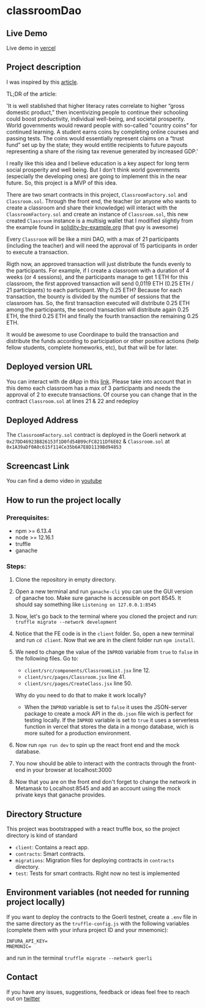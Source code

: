 # classroomDao
## Live Demo
Live demo in [vercel](https://classroom-dao.vercel.app/)

## Project description

I was inspired by this [article](https://fortune.com/2020/12/15/crypto-country-coin-brian-brooks-comptroller-of-currency-learning-student-incentives/).

TL;DR of the article:

'It is well stablished that higher literacy rates correlate to higher “gross domestic product,” then incentivizing people to continue their schooling could boost productivity, individual well-being, and societal prosperity. World governments would reward people with so-called "country coins" for continued learning. A student earns coins by completing online courses and passing tests. The coins would essentially represent claims on a “trust fund” set up by the state; they would entitle recipients to future payouts representing a share of the rising tax revenue generated by increased GDP.'

I really like this idea and I believe education is a key aspect for long term social prosperity and well being. But I don't think world governments (especially the developing ones) are going to implement this in the near future. So, this project is a MVP of this idea.

There are two smart contracts in this project, `ClassroomFactory.sol` and `Classroom.sol`. Through the front end, the teacher (or anyone who wants to create a classroom and share their knowledge) will interact with the `ClassroomFactory.sol` and create an instance of `Classroom.sol`, this new created `Classroom` instance is a multisig wallet that I modified slightly from the example found in [solidity-by-example.org](https://solidity-by-example.org/app/multi-sig-wallet) (that guy is awesome)

Every `Classroom` will be like a mini DAO, with a max of 21 participants (including the teacher) and will need the approval of 15 participants in order to execute a transaction.

Rigth now, an approved transaction will just distribute the funds evenly to the participants. For example, if I create a classroom with a duration of 4 weeks (or 4 sessions), and the participants manage to get 1 ETH for this classroom, the first approved transaction will send 0,0119 ETH (0.25 ETH / 21 participants) to each participant. Why 0.25 ETH? Because for each transaction, the bounty is divided by the number of sessions that the classroom has. So, the first transaction executed will distribute 0.25 ETH among the participants, the second transaction will distribute again 0.25 ETH, the third 0.25 ETH and finally the fourth transaction the remaining 0.25 ETH.

It would be awesome to use Coordinape to build the transaction and distribute the funds according to participation or other positive actions (help fellow students, complete homeworks, etc), but that will be for later.

## Deployed version URL

You can interact with de dApp in this [link](https://classroom-dao.vercel.app/). Please take into account that in this demo each classroom has a max of 3 participants and needs the approval of 2 to execute transactions. Of course you can change that in the contract `Classroom.sol` at lines 21 & 22 and redeploy

## Deployed Address

The `ClassroomFactory.sol` contract is deployed in the Goerli network at `0x27DD46923B826153f1D0fd54B99cFC8211Df6E02` & `Classroom.sol` at `0x1A39aDf0A0c615f114Ce35b6A7E8D1139Bd94853`

## Screencast Link

You can find a demo video in [youtube](https://youtu.be/e3_iF1Tlbkg)

## How to run the project locally

### Prerequisites:

- npm >= 6.13.4
- node >= 12.16.1
- truffle
- ganache

### Steps:

1. Clone the repository in empty directory.
2. Open a new terminal and run `ganache-cli` you can use the GUI version of ganache too. Make sure ganache is accessible on port 8545. It should say something like `Listening on 127.0.0.1:8545`
3. Now, let's go back to the terminal where you cloned the project and run: `truffle migrate --network development`
4. Notice that the FE code is in the `client` folder. So, open a new terminal and run `cd client`. Now that we are in the client folder run `npm install`.
5. We need to change the value of the `INPROD` variable from `true` to `false` in the following files. Go to:

   - `client/src/components/ClassroomList.jsx` line 12.
   - `client/src/pages/Classroom.jsx` line 41.
   - `client/src/pages/CreateClass.jsx` line 50.

   Why do you need to do that to make it work locally?

   - When the `INPROD` variable is set to `false` it uses the JSON-server package to create a mock API in the `db.json` file wich is perfect for testing locally.
     If the `INPROD` variable is set to `true` it uses a serverless function in vercel that stores the data in a mongo database, wich is more suited for a production environment.

6. Now run `npm run dev` to spin up the react front end and the mock database.
7. You now should be able to interact with the contracts through the front-end in your browser at localhost:3000
8. Now that you are on the front end don't forget to change the network in Metamask to Localhost:8545 and add an account using the mock private keys that ganache provides.

## Directory Structure

This project was bootstrapped with a react truffle box, so the project directory is kind of standard

- `client`: Contains a react app.
- `contracts`: Smart contracts.
- `migrations`: Migration files for deploying contracts in `contracts` directory.
- `test`: Tests for smart contracts. Right now no test is implemented

## Environment variables (not needed for running project locally)

If you want to deploy the contracts to the Goerli testnet, create a `.env` file in the same directory as the `truffle-config.js` with the following variables (complete them with your infura project ID and your mnemonic):

```
INFURA_API_KEY=
MNEMONIC=
```

and run in the terminal `truffle migrate --network goerli`

## Contact

If you have any issues, suggestions, feedback or ideas feel free to reach out on [twitter](https://twitter.com/wildanvin)
